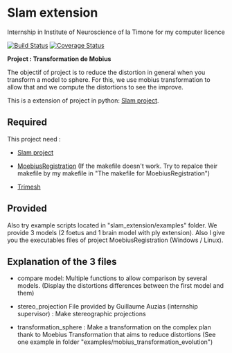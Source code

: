 # Slam extension
Internship in Institute of Neuroscience of la Timone for my computer licence

[![Build Status](https://travis-ci.com/Foch789/INT-projet-transformation-de-mobius.svg?branch=master)](https://travis-ci.com/Foch789/INT-projet-transformation-de-mobius)
[![Coverage Status](https://coveralls.io/repos/github/Foch789/INT-projet-transformation-de-mobius/badge.svg?branch=master)](https://coveralls.io/github/Foch789/INT-projet-transformation-de-mobius?branch=master)

**Project :  Transformation de Mobius**

The objectif of project is to reduce the distortion in general when you transform a model to sphere.
For this, we use mobius transformation to allow that and we compute the distortions to see the improve.

This is a extension of project in python: [Slam project](https://github.com/gauzias/slam).

## Required

This project need :

  - [Slam project](https://github.com/gauzias/slam)

  - [MoebiusRegistration](https://github.com/mkazhdan/MoebiusRegistration) (If the makefile doesn't work. Try to repalce their makefile by my makefile in "The makefile for MoebiusRegistration")

  - [Trimesh](https://github.com/mikedh/trimesh)

## Provided

Also try example scripts located in "slam_extension/examples" folder.
We provide 3 models (2 foetus and 1 brain model with ply extension).
Also I give you the executables files of project MoebiusRegistration (Windows / Linux).

## Explanation of the 3 files

  - compare model: Multiple functions to allow comparison by several models. (Display the distortions differences between the first model and them)

  - stereo_projection File provided by Guillaume Auzias (internship supervisor) : Make stereographic projections

  - transformation_sphere : Make a transformation on the complex plan thank to Moebius Transformation  that aims to reduce distortions (See one example in folder "examples/mobius_transformation_evolution")
